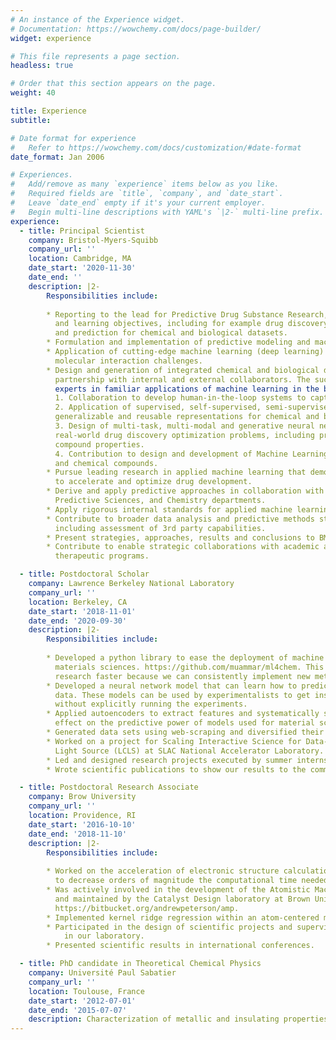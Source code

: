 ```yaml
---
# An instance of the Experience widget.
# Documentation: https://wowchemy.com/docs/page-builder/
widget: experience

# This file represents a page section.
headless: true

# Order that this section appears on the page.
weight: 40

title: Experience
subtitle:

# Date format for experience
#   Refer to https://wowchemy.com/docs/customization/#date-format
date_format: Jan 2006

# Experiences.
#   Add/remove as many `experience` items below as you like.
#   Required fields are `title`, `company`, and `date_start`.
#   Leave `date_end` empty if it's your current employer.
#   Begin multi-line descriptions with YAML's `|2-` multi-line prefix.
experience:
  - title: Principal Scientist
    company: Bristol-Myers-Squibb
    company_url: ''
    location: Cambridge, MA
    date_start: '2020-11-30'
    date_end: ''
    description: |2-
        Responsibilities include:
        
        * Reporting to the lead for Predictive Drug Substance Research, scenarios will involve a range of datasets
          and learning objectives, including for example drug discovery, structural biology, multi-modal modeling
          and prediction for chemical and biological datasets.
        * Formulation and implementation of predictive modeling and machine learning solutions for the optimization of chemical structures and properties.
        * Application of cutting-edge machine learning (deep learning) approaches to structural biology and
          molecular interaction challenges.
        * Design and generation of integrated chemical and biological data assets for predictive research in
          partnership with internal and external collaborators. The successful candidate will work alongside
          experts in familiar applications of machine learning in the biotechnology domain, including:
          1. Collaboration to develop human-in-the-loop systems to capture and operationalize machine learning datasets and algorithms used by BMS scientists.
          2. Application of supervised, self-supervised, semi-supervised deep learning methods to derive robust
          generalizable and reusable representations for chemical and biological assay data. 
          3. Design of multi-task, multi-modal and generative neural network learning approaches to tackle
          real-world drug discovery optimization problems, including prediction of both assayed and abstract
          compound properties.
          4. Contribution to design and development of Machine Learning data repositories focused on proteins
          and chemical compounds.
        * Pursue leading research in applied machine learning that demonstrates the value of predictive methods
          to accelerate and optimize drug development.
        * Derive and apply predictive approaches in collaboration with BMS colleagues in the Informatics and
          Predictive Sciences, and Chemistry departments.
        * Apply rigorous internal standards for applied machine learning practice, including evaluation of methods, approaches and solutions.
        * Contribute to broader data analysis and predictive methods strategies across the business as required,
          including assessment of 3rd party capabilities.
        * Present strategies, approaches, results and conclusions to BMS colleagues and external audiences.
        * Contribute to enable strategic collaborations with academic and commercial collaborators to benefit
          therapeutic programs.

  - title: Postdoctoral Scholar
    company: Lawrence Berkeley National Laboratory
    company_url: ''
    location: Berkeley, CA
    date_start: '2018-11-01'
    date_end: '2020-09-30'
    description: |2-
        Responsibilities include:
        
        * Developed a python library to ease the deployment of machine learning models for chemistry and
          materials sciences. https://github.com/muammar/ml4chem. This package is helping us advance our
          research faster because we can consistently implement new methods.
        * Developed a neural network model that can learn how to predict retention times from chromatography
          data. These models can be used by experimentalists to get insights about the substances they study
          without explicitly running the experiments.
        * Applied autoencoders to extract features and systematically studied their topology to understand their
          effect on the predictive power of models used for material sciences.
        * Generated data sets using web-scraping and diversified their variance with active learning techniques.
        * Worked on a project for Scaling Interactive Science for Data-Intensive Discovery for the Linac Coherent
          Light Source (LCLS) at SLAC National Accelerator Laboratory.
        * Led and designed research projects executed by summer interns.
        * Wrote scientific publications to show our results to the community.

  - title: Postdoctoral Research Associate
    company: Brow University
    company_url: ''
    location: Providence, RI
    date_start: '2016-10-10'
    date_end: '2018-11-10'
    description: |2-
        Responsibilities include:
        
        * Worked on the acceleration of electronic structure calculations using machine learning models 
          to decrease orders of magnitude the computational time needed by the simulations.
        * Was actively involved in the development of the Atomistic Machine-learning Package (Amp) created
          and maintained by the Catalyst Design laboratory at Brown University 
          https://bitbucket.org/andrewpeterson/amp.
        * Implemented kernel ridge regression within an atom-centered mode in their machine learning package.
        * Participated in the design of scientific projects and supervision of students during their research
            in our laboratory.
        * Presented scientific results in international conferences.

  - title: PhD candidate in Theoretical Chemical Physics
    company: Université Paul Sabatier
    company_url: ''
    location: Toulouse, France
    date_start: '2012-07-01'
    date_end: '2015-07-07'
    description: Characterization of metallic and insulating properties of low-dimensional systems.
---
```

